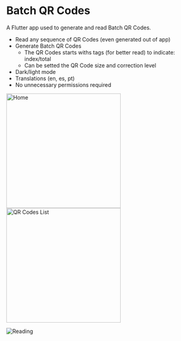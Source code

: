 # Batch QR Codes

A Flutter app used to generate and read Batch QR Codes.

- Read any sequence of QR Codes (even generated out of app)
- Generate Batch QR Codes
    - The QR Codes starts withs tags (for better read) to indicate: index/total
    - Can be setted the QR Code size and correction level
- Dark/light mode
- Translations (en, es, pt)
- No unnecessary permissions required

<p float="left">
    <img src="https://github.com/user-attachments/assets/7eb6dec5-7a5d-4f8e-881e-5ffefaaebb1c" alt="Home" width="300"/>
    <img src="https://github.com/user-attachments/assets/5addf457-5d11-4e94-8947-33ca489f7222" alt="QR Codes List" width="300"/>
</p>

![Reading](https://github.com/user-attachments/assets/e037f446-8c1b-46d4-a4c1-08fb17226d7a)
